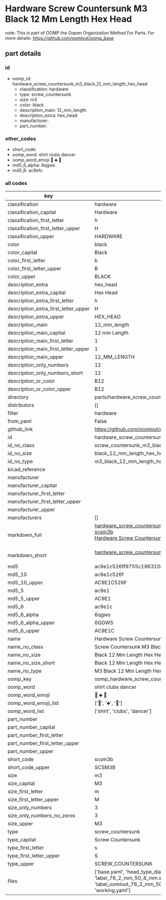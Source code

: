 # Hardware Screw Countersunk M3 Black 12 Mm Length Hex Head  

note: This is part of OOMP the Oopen Organization Method For Parts. For more details: https://github.com/oomlout/oomp_base

##  part details





### id
* oomp_id: hardware_screw_countersunk_m3_black_12_mm_length_hex_head
  * classification: hardware
  * type: screw_countersunk
  * size: m3
  * color: black
  * description_main: 12_mm_length
  * description_extra: hex_head
  * manufacturer: 
  * part_number: 

### other_codes
* short_code: 
* oomp_word: shirt clubs dancer
* oomp_word_emoji :shirt: :clubs: :dancer:
* md5_6_alpha: 6qgws
* md5_6: ac9e1c

### all codes 
| key | value |  
| --- | --- |  
| classification | hardware |  
| classification_capital | Hardware |  
| classification_first_letter | h |  
| classification_first_letter_upper | H |  
| classification_upper | HARDWARE |  
| color | black |  
| color_capital | Black |  
| color_first_letter | b |  
| color_first_letter_upper | B |  
| color_upper | BLACK |  
| description_extra | hex_head |  
| description_extra_capital | Hex Head |  
| description_extra_first_letter | h |  
| description_extra_first_letter_upper | H |  
| description_extra_upper | HEX_HEAD |  
| description_main | 12_mm_length |  
| description_main_capital | 12 mm Length |  
| description_main_first_letter | 1 |  
| description_main_first_letter_upper | 1 |  
| description_main_upper | 12_MM_LENGTH |  
| description_only_numbers | 12 |  
| description_only_numbers_short | 12 |  
| description_or_color | B12 |  
| description_or_color_upper | B12 |  
| directory | parts/hardware_screw_countersunk_m3_black_12_mm_length_hex_head |  
| distributors | [] |  
| filter | hardware |  
| from_yaml | False |  
| github_link | https://github.com/oomlout/oomlout_oomp_part_src/tree/main/parts/hardware_screw_countersunk_m3_black_12_mm_length_hex_head/working |  
| id | hardware_screw_countersunk_m3_black_12_mm_length_hex_head |  
| id_no_class | screw_countersunk_m3_black_12_mm_length_hex_head |  
| id_no_size | black_12_mm_length_hex_head |  
| id_no_type | m3_black_12_mm_length_hex_head |  
| kicad_reference |  |  
| manufacturer |  |  
| manufacturer_capital |  |  
| manufacturer_first_letter |  |  
| manufacturer_first_letter_upper |  |  
| manufacturer_upper |  |  
| manufacturers | [] |  
| markdown_full | [hardware_screw_countersunk_m3_black_12_mm_length_hex_head](https://github.com/oomlout/oomlout_oomp_part_src/tree/main/parts/hardware_screw_countersunk_m3_black_12_mm_length_hex_head/working)<br>[scsm3b](https://github.com/oomlout/oomlout_oomp_part_src/tree/main/parts/hardware_screw_countersunk_m3_black_12_mm_length_hex_head/working)<br>[Hardware Screw Countersunk M3 Black 12 Mm Length Hex Head](https://github.com/oomlout/oomlout_oomp_part_src/tree/main/parts/hardware_screw_countersunk_m3_black_12_mm_length_hex_head/working)<br><br> |  
| markdown_short | [hardware_screw_countersunk_m3_black_12_mm_length_hex_head](https://github.com/oomlout/oomlout_oomp_part_src/tree/main/parts/hardware_screw_countersunk_m3_black_12_mm_length_hex_head/working)<br><br> |  
| md5 | ac9e1c526ff9755c186310ceed50276c |  
| md5_10 | ac9e1c526f |  
| md5_10_upper | AC9E1C526F |  
| md5_5 | ac9e1 |  
| md5_5_upper | AC9E1 |  
| md5_6 | ac9e1c |  
| md5_6_alpha | 6qgws |  
| md5_6_alpha_upper | 6QGWS |  
| md5_6_upper | AC9E1C |  
| name | Hardware Screw Countersunk M3 Black 12 Mm Length Hex Head |  
| name_no_class | Screw Countersunk M3 Black 12 Mm Length Hex Head |  
| name_no_size | Black 12 Mm Length Hex Head |  
| name_no_size_short | Black 12 Mm Length Hex Head |  
| name_no_type | M3 Black 12 Mm Length Hex Head |  
| oomp_key | oomp_hardware_screw_countersunk_m3_black_12_mm_length_hex_head |  
| oomp_word | shirt clubs dancer |  
| oomp_word_emoji | :shirt: :clubs: :dancer: |  
| oomp_word_emoji_list | [':shirt:', ':clubs:', ':dancer:'] |  
| oomp_word_list | ['shirt', 'clubs', 'dancer'] |  
| part_number |  |  
| part_number_capital |  |  
| part_number_first_letter |  |  
| part_number_first_letter_upper |  |  
| part_number_upper |  |  
| short_code | scsm3b |  
| short_code_upper | SCSM3B |  
| size | m3 |  
| size_capital | M3 |  
| size_first_letter | m |  
| size_first_letter_upper | M |  
| size_only_numbers | 3 |  
| size_only_numbers_no_zeros | 3 |  
| size_upper | M3 |  
| type | screw_countersunk |  
| type_capital | Screw Countersunk |  
| type_first_letter | s |  
| type_first_letter_upper | S |  
| type_upper | SCREW_COUNTERSUNK |  
| files | ['base.yaml', 'head_type_diagram.png', 'label_15_mm_30_mm.pdf', 'label_15_mm_30_mm.svg', 'label_76_2_mm_50_8_mm.pdf', 'label_76_2_mm_50_8_mm.svg', 'label_bolt_76_2_mm_50_8_mm.pdf', 'label_bolt_76_2_mm_50_8_mm.svg', 'label_oomlout_76_2_mm_50_8_mm.pdf', 'label_oomlout_76_2_mm_50_8_mm.svg', 'readme.md', 'type_diagram.png', 'working.json', 'working.yaml'] |  
